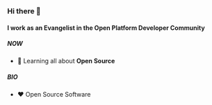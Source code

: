 ### Hi there 👋

<!--
**sleepred/sleepred** is a ✨ _special_ ✨ repository because its `README.md` (this file) appears on your GitHub profile.

Here are some ideas to get you started:

- 🔭 I’m currently working on ...
- 🌱 I’m currently learning ...
- 👯 I’m looking to collaborate on ...
- 🤔 I’m looking for help with ...
- 💬 Ask me about ...
- 📫 How to reach me: ...
- 😄 Pronouns: ...
- ⚡ Fun fact: ...
-->

#### I work as an Evangelist in the Open Platform Developer Community 

##### NOW
- 🌱 Learning all about **Open Source**
 
##### BIO
- :heart: Open Source Software

<!--
##### 📈 GitHub Stats
[![GitHub Stats](https://github-readme-stats.vercel.app/api?username=sleepred)](https://github.com/anuraghazra/github-readme-stats)
[![GitHub Streak](https://github-readme-streak-stats.herokuapp.com?user=sleepred)](https://git.io/streak-stats)
-->
